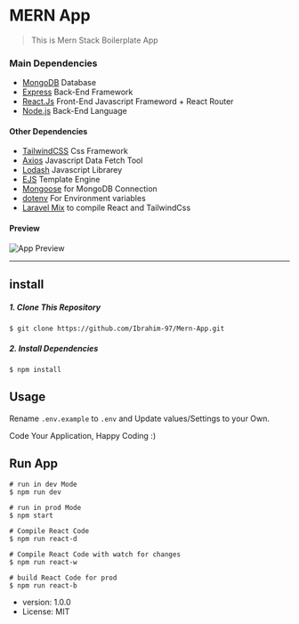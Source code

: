 # MERN App
> This is Mern Stack Boilerplate App

### Main Dependencies
- [MongoDB](https://www.mongodb.com/) Database
- [Express](http://expressjs.com/) Back-End Framework
- [React.Js](https://ar.reactjs.org/) Front-End Javascript Frameword + React Router
- [Node.js](https://nodejs.org/) Back-End Language

#### Other Dependencies
- [TailwindCSS](https://tailwindcss.com/) Css Framework
- [Axios](https://www.npmjs.com/package/axios) Javascript Data Fetch Tool
- [Lodash](https://lodash.com/) Javascript Librarey
- [EJS](https://ejs.co/) Template Engine
- [Mongoose](https://mongoosejs.com/) for MongoDB Connection
- [dotenv](https://www.npmjs.com/package/dotenv) For Environment variables
- [Laravel Mix](https://laravel-mix.com/) to compile React and TailwindCss 
#### Preview
![App Preview](https://raw.githubusercontent.com/Ibrahim-97/Mern-App/master/public/imgs/MERN_Starter_-_2020-09-11_14.25.42.png)

---
## install
##### 1. Clone This Repository
```
$ git clone https://github.com/Ibrahim-97/Mern-App.git
```
##### 2. Install Dependencies
```
$ npm install
```
## Usage
Rename `.env.example` to `.env` and Update values/Settings to your Own.

Code Your Application, Happy Coding :)

## Run App
```
# run in dev Mode
$ npm run dev

# run in prod Mode
$ npm start

# Compile React Code
$ npm run react-d

# Compile React Code with watch for changes
$ npm run react-w

# build React Code for prod
$ npm run react-b
```

- version: 1.0.0
- License: MIT
